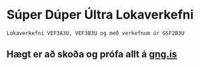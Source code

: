 # Súper Dúper Últra Lokaverkefni
```Lokaverkefni VEF3A3U, VEF3B3U og með verkefnum úr GSF2B3U```

## Hægt er að skoða og prófa allt á [gng.is](https://gng.is/)

